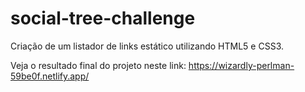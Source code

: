 # social-tree-challenge
Criação de um listador de links estático utilizando HTML5 e CSS3.

Veja o resultado final do projeto neste link:
https://wizardly-perlman-59be0f.netlify.app/
